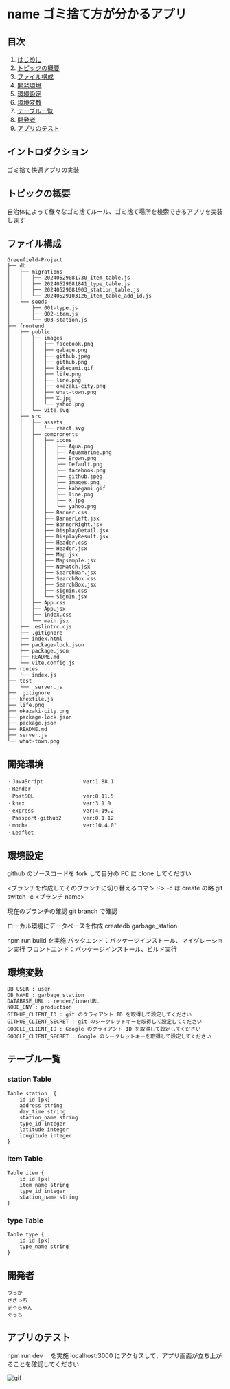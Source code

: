 # name ゴミ捨て方が分かるアプリ

## 目次

1.  [はじめに](#introduction)
2.  [トピックの概要](#overview-of-topics)
3.  [ファイル構成](#ファイル構成)
4.  [開発環境](#開発環境)
5.  [環境設定](#環境設定)
6.  [環境変数](#環境変数)
7.  [テーブル一覧](#テーブル一覧)
8.  [開発者](#開発者)
9.  [アプリのテスト](#アプリのテスト)
<a id="introduction"></a>
## イントロダクション

ゴミ捨て快適アプリの実装
<a id="overview-of-topics"></a>
## トピックの概要

自治体によって様々なゴミ捨てルール、ゴミ捨て場所を検索できるアプリを実装します
<a id="ファイル構成"></a>
## ファイル構成
```
Greenfield-Project
├── db
│   ├── migrations
│   │   ├── 20240529081730_item_table.js
│   │   ├── 20240529081841_type_table.js
│   │   ├── 20240529081903_station_table.js
│   │   └── 20240529103126_item_table_add_id.js
│   └── seeds
│       ├── 001-type.js
│       ├── 002-item.js
│       └── 003-station.js
├── frontend
│   ├── public
│   │   ├── images
│   │   │   ├── facebook.png
│   │   │   ├── gabage.png
│   │   │   ├── github.jpeg
│   │   │   ├── github.png
│   │   │   ├── kabegami.gif
│   │   │   ├── life.png
│   │   │   ├── line.png
│   │   │   ├── okazaki-city.png
│   │   │   ├── what-town.png
│   │   │   ├── X.jpg
│   │   │   └── yahoo.png
│   │   └── vite.svg
│   ├── src
│   │   ├── assets
│   │   │   └── react.svg
│   │   ├── compronents
│   │   │   ├── icons
│   │   │   │   ├── Aqua.png
│   │   │   │   ├── Aquamarine.png
│   │   │   │   ├── Brown.png
│   │   │   │   ├── Default.png
│   │   │   │   ├── facebook.png
│   │   │   │   ├── github.jpeg
│   │   │   │   ├── images.png
│   │   │   │   ├── kabegami.gif
│   │   │   │   ├── line.png
│   │   │   │   ├── X.jpg
│   │   │   │   └── yahoo.png
│   │   │   ├── Banner.css
│   │   │   ├── BannerLeft.jsx
│   │   │   ├── BannerRight.jsx
│   │   │   ├── DisplayDetail.jsx
│   │   │   ├── DisplayResult.jsx
│   │   │   ├── Header.css
│   │   │   ├── Header.jsx
│   │   │   ├── Map.jsx
│   │   │   ├── Mapsample.jsx
│   │   │   ├── NoMatch.jsx
│   │   │   ├── SearchBar.jsx
│   │   │   ├── SearchBox.css
│   │   │   ├── SearchBox.jsx
│   │   │   ├── signin.css
│   │   │   └── SignIn.jsx
│   │   ├── App.css
│   │   ├── App.jsx
│   │   ├── index.css
│   │   └── main.jsx
│   ├── .eslintrc.cjs
│   ├── .gitignore
│   ├── index.html
│   ├── package-lock.json
│   ├── package.json
│   ├── README.md
│   └── vite.config.js
├── routes
│   └── index.js
├── test
│   └── _server.js
├── .gitignore
├── knexfile.js
├── life.png
├── okazaki-city.png
├── package-lock.json
├── package.json
├── README.md
├── server.js
└── what-town.png
```
<a id="開発環境"></a>

## 開発環境
```
・JavaScript             ver:1.88.1
・Render
・PostSQL                ver:8.11.5
・knex                   ver:3.1.0
・express                ver:4.19.2
・Passport-github2       ver:0.1.12
・mocha                  ver:10.4.0"
・Leaflet                
```

<a id="環境設定"></a>

## 環境設定

github のソースコードを fork して自分の PC に clone してください

<ブランチを作成してそのブランチに切り替えるコマンド> -c は create の略
git switch -c <ブランチ name>

現在のブランチの確認
git branch で確認

ローカル環境にデータベースを作成
createdb garbage_station

npm run build を実施
バックエンド：パッケージインストール、マイグレーション実行
フロントエンド：パッケージインストール、ビルド実行

<a id="環境変数"></a>

## 環境変数

```
DB_USER : user
DB_NAME : garbage_station
DATABASE_URL : render/innerURL
NODE_ENV : production
GITHUB_CLIENT_ID : git のクライアント ID を取得して設定してください
GITHUB_CLIENT_SECRET : git のシークレットキーを取得して設定してください
GOOGLE_CLIENT_ID : Google のクライアント ID を取得して設定してください
GOOGLE_CLIENT_SECRET : Google のシークレットキーを取得して設定してください
```

<a id="テーブル一覧"></a>

## テーブル一覧

### station Table
```
Table station  {
    id id [pk]
    address string
    day_time string
    station_name string
    type_id integer
    latitude integer
    longitude integer
}
```

### item Table

```
Table item {
    id id [pk]
    item_name string
    type_id integer
    station_name string
}
```

### type Table

```
Table type {
    id id [pk]
    type_name string
}
```

<a id="開発者"></a>

## 開発者

```
づっか
ささっち
まっちゃん
ぐっち
```

## アプリのテスト

npm run dev 　を実施
localhost:3000 にアクセスして、アプリ画面が立ち上がることを確認してください

![gif](https://github.com/BTC6-Team2/Greenfield-Project/assets/151001421/2923ae21-a673-4900-b6d3-fb62549fd068)